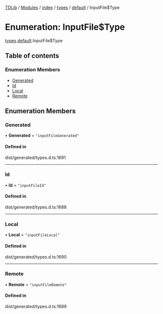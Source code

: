 [TDLib](../README.md) / [Modules](../modules.md) / [index](../modules/index.md) / [types](../modules/index.types.md) / [default](../modules/index.types.default.md) / InputFile$Type

# Enumeration: InputFile$Type

[types](../modules/index.types.md).[default](../modules/index.types.default.md).InputFile$Type

## Table of contents

### Enumeration Members

- [Generated](index.types.default.InputFile_Type.md#generated)
- [Id](index.types.default.InputFile_Type.md#id)
- [Local](index.types.default.InputFile_Type.md#local)
- [Remote](index.types.default.InputFile_Type.md#remote)

## Enumeration Members

### Generated

• **Generated** = ``"inputFileGenerated"``

#### Defined in

dist/generated/types.d.ts:1691

___

### Id

• **Id** = ``"inputFileId"``

#### Defined in

dist/generated/types.d.ts:1688

___

### Local

• **Local** = ``"inputFileLocal"``

#### Defined in

dist/generated/types.d.ts:1690

___

### Remote

• **Remote** = ``"inputFileRemote"``

#### Defined in

dist/generated/types.d.ts:1689
